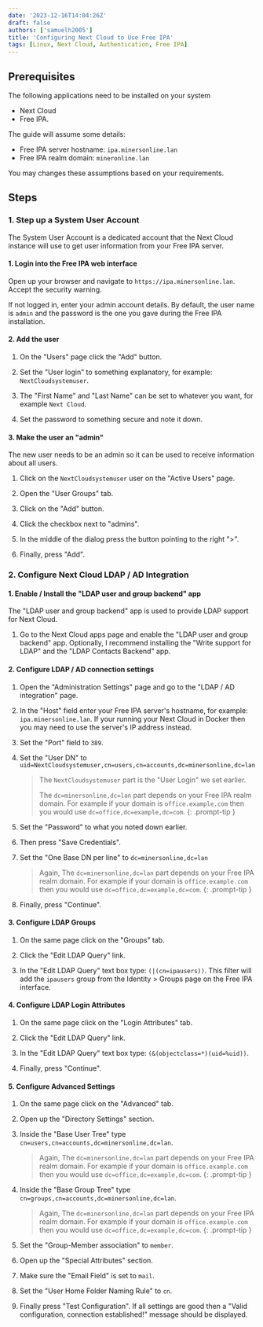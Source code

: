 ```yaml
---
date: '2023-12-16T14:04:26Z'
draft: false
authors: ['samuelh2005']
title: 'Configuring Next Cloud to Use Free IPA'
tags: [Linux, Next Cloud, Authentication, Free IPA]
---
```


## Prerequisites

The following applications need to be installed on your system

- Next Cloud
- Free IPA.

The guide will assume some details:

- Free IPA server hostname: `ipa.minersonline.lan`
- Free IPA realm domain: `mineronline.lan`

You may changes these assumptions based on your requirements.

## Steps

### 1. Step up a System User Account

The System User Account is a dedicated account that the Next Cloud instance will use to get user information from your Free IPA server.

#### 1. Login into the Free IPA web interface

Open up your browser and navigate to `https://ipa.minersonline.lan`. Accept the security warning.

If not logged in, enter your admin account details. By default, the user name is `admin` and the password is the one you gave during the Free IPA installation.

#### 2. Add the user

1. On the "Users" page click the "Add" button.

2. Set the "User login" to something explanatory, for example: `NextCloudsystemuser`.

3. The "First Name" and "Last Name" can be set to whatever you want, for example `Next Cloud`.

4. Set the password to something secure and note it down.

#### 3. Make the user an "admin"

The new user needs to be an admin so it can be used to receive information about all users.

1. Click on the `NextCloudsystemuser` user on the "Active Users" page.

2. Open the "User Groups" tab.

3. Click on the "Add" button.

4. Click the checkbox next to "admins".

5. In the middle of the dialog press the button pointing to the right ">".

6. Finally, press "Add".

### 2. Configure Next Cloud LDAP / AD Integration

#### 1. Enable / Install the "LDAP user and group backend" app

The "LDAP user and group backend" app is used to provide LDAP support for Next Cloud.

1. Go to the Next Cloud apps page and enable the "LDAP user and group backend" app. Optionally, I recommend installing the "Write support for LDAP" and the "LDAP Contacts Backend" app.

#### 2. Configure LDAP / AD connection settings

1. Open the "Administration Settings" page and go to the "LDAP / AD integration" page.

2. In the "Host" field enter your Free IPA server's hostname, for example: `ipa.minersonline.lan`. If your running your Next Cloud in Docker then you may need to use the server's IP address instead.

3. Set the "Port" field to `389`.

4. Set the "User DN" to `uid=NextCloudsystemuser,cn=users,cn=accounts,dc=minersonline,dc=lan`

   > The `NextCloudsystemuser` part is the "User Login" we set earlier.
   >
   > The `dc=minersonline,dc=lan` part depends on your Free IPA realm domain. For example if your domain is `office.example.com` then you would use `dc=office,dc=example,dc=com`.
   {: .prompt-tip }

5. Set the "Password" to what you noted down earlier.

6. Then press "Save Credentials".

7. Set the "One Base DN per line" to `dc=minersonline,dc=lan`

   > Again, The `dc=minersonline,dc=lan` part depends on your Free IPA realm domain. For example if your domain is `office.example.com` then you would use `dc=office,dc=example,dc=com`.
   {: .prompt-tip }

8. Finally, press "Continue".

#### 3. Configure LDAP Groups

1. On the same page click on the "Groups" tab.

2. Click the "Edit LDAP Query" link.

3. In the "Edit LDAP Query" text box type: `(|(cn=ipausers))`. This filter will add the `ipausers` group from the Identity > Groups page on the Free IPA interface.

#### 4. Configure LDAP Login Attributes

1. On the same page click on the "Login Attributes" tab.

2. Click the "Edit LDAP Query" link.

3. In the "Edit LDAP Query" text box type: `(&(objectclass=*)(uid=%uid))`.

4. Finally, press "Continue".

#### 5. Configure Advanced Settings

1. On the same page click on the "Advanced" tab.

2. Open up the "Directory Settings" section.

3. Inside the "Base User Tree" type `cn=users,cn=accounts,dc=minersonline,dc=lan`.

   > Again, The `dc=minersonline,dc=lan` part depends on your Free IPA realm domain. For example if your domain is `office.example.com` then you would use `dc=office,dc=example,dc=com`.
   {: .prompt-tip }

4. Inside the "Base Group Tree" type `cn=groups,cn=accounts,dc=minersonline,dc=lan`.

   > Again, The `dc=minersonline,dc=lan` part depends on your Free IPA realm domain. For example if your domain is `office.example.com` then you would use `dc=office,dc=example,dc=com`.
   {: .prompt-tip }

5. Set the "Group-Member association" to `member`.

6. Open up the "Special Attributes" section.

7. Make sure the "Email Field" is set to `mail`.

8. Set the "User Home Folder Naming Rule" to `cn`.

9. Finally press "Test Configuration". If all settings are good then a "Valid configuration, connection established!" message should be displayed.
